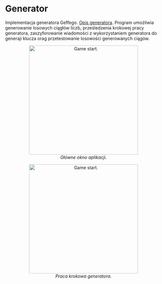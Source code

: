 # Generator
Implementacja generatora Geffego. [Opis generatora](https://www.rocq.inria.fr/secret/Anne.Canteaut/MPRI/chapter3.pdf). Program umożliwia generowanie losowych ciągłów liczb, prześledzenia krokowej pracy generatora, zaszyforowanie wiadomości z wykorzystaniem generatora do generaji klucza orag przetestowanie losowości generowanych ciągów. 
<p align="center">
  <img src="../master/main.PNG" width="350" title="Game start.">
  <br>
  <em>Główne okno aplikacji.</em>
</p>

<p align="center">
  <img src="../master/step.PNG" width="350" title="Game start.">
  <br>
  <em>Praca krokowa generatora.</em>
</p>